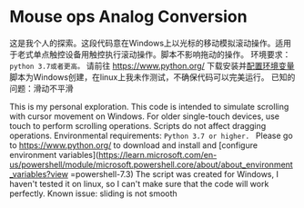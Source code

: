 # Mouse ops Analog Conversion

这是我个人的探索。这段代码意在Windows上以光标的移动模拟滚动操作。适用于老式单点触控设备用触控执行滚动操作。脚本不影响拖动的操作。
环境要求：`python 3.7或者更高。`
请前往 https://www.python.org/ 下载安装并[配置环境变量](https://learn.microsoft.com/en-us/powershell/module/microsoft.powershell.core/about/about_environment_variables?view=powershell-7.3)
脚本为Windows创建，在linux上我未作测试，不确保代码可以完美运行。
已知的问题：滑动不平滑

This is my personal exploration. This code is intended to simulate scrolling with cursor movement on Windows. For older single-touch devices, use touch to perform scrolling operations. Scripts do not affect dragging operations.
Environmental requirements: `Python 3.7 or higher. `
Please go to https://www.python.org/ to download and install and [configure environment variables](https://learn.microsoft.com/en-us/powershell/module/microsoft.powershell.core/about/about_environment_variables?view =powershell-7.3)
The script was created for Windows, I haven't tested it on linux, so I can't make sure that the code will work perfectly.
Known issue: sliding is not smooth